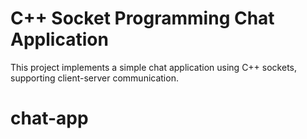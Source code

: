 # C++ Socket Programming Chat Application
This project implements a simple chat application using C++ sockets, supporting client-server communication.
# chat-app
